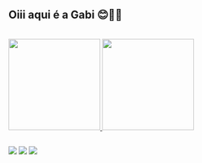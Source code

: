 ## Oiii aqui é a Gabi 😊👋🏻
<a href="https://github.com/gabibizy">
  <div style="display: inline_block"><br>
  <img height="180em" src="https://github-readme-stats-eight-theta.vercel.app/api?username=gabibizy&show_icons=true&theme=dracula&include_all_commits=true&count_private=true"/>
  <img height="180em" src="https://github-readme-stats-eight-theta.vercel.app/api/top-langs/?username=gabibizy&layout=compact&langs_count=8&theme=dracula"/>
<div>
  
  ##
  <div>
  <a href = "mailto: gabibizy@hotmail.com"><img src="https://img.shields.io/badge/-Gmail-%23EA4335?style=for-the-badge&logo=gmail&logoColor=white" target="_blank"></a>
  <a href="https://www.linkedin.com/in/gabriela-maria/" target="_blank"><img src="https://img.shields.io/badge/-LinkedIn-%230077B5?style=for-the-badge&logo=linkedin&logoColor=white" target="_blank"></a>
  <a href="http://instagram.com/gabibizy" target="_blank"><img src="https://img.shields.io/badge/-Instagram-%23E4405F?style=for-the-badge&logo=instagram&logoColor=white" target="_blank"></a>
</div>
